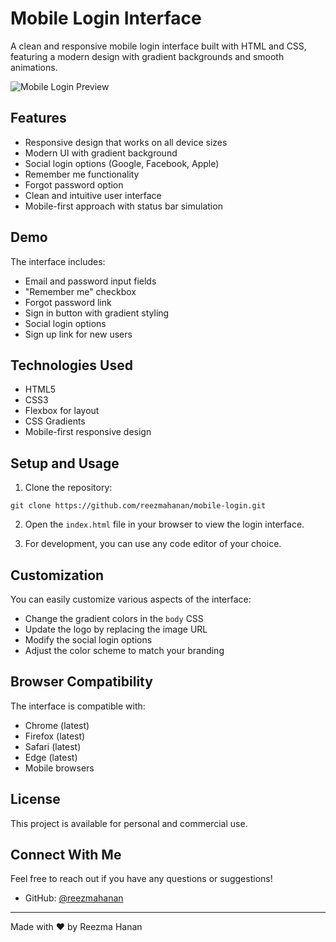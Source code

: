 # Mobile Login Interface

A clean and responsive mobile login interface built with HTML and CSS, featuring a modern design with gradient backgrounds and smooth animations.

![Mobile Login Preview](https://cdn-icons-png.flaticon.com/512/6681/6681204.png)

## Features

- Responsive design that works on all device sizes
- Modern UI with gradient background
- Social login options (Google, Facebook, Apple)
- Remember me functionality
- Forgot password option
- Clean and intuitive user interface
- Mobile-first approach with status bar simulation

## Demo

The interface includes:
- Email and password input fields
- "Remember me" checkbox
- Forgot password link
- Sign in button with gradient styling
- Social login options
- Sign up link for new users

## Technologies Used

- HTML5
- CSS3
- Flexbox for layout
- CSS Gradients
- Mobile-first responsive design

## Setup and Usage

1. Clone the repository:
```
git clone https://github.com/reezmahanan/mobile-login.git
```

2. Open the `index.html` file in your browser to view the login interface.

3. For development, you can use any code editor of your choice.

## Customization

You can easily customize various aspects of the interface:

- Change the gradient colors in the `body` CSS
- Update the logo by replacing the image URL
- Modify the social login options
- Adjust the color scheme to match your branding

## Browser Compatibility

The interface is compatible with:
- Chrome (latest)
- Firefox (latest)
- Safari (latest)
- Edge (latest)
- Mobile browsers

## License

This project is available for personal and commercial use.

## Connect With Me

Feel free to reach out if you have any questions or suggestions!

- GitHub: [@reezmahanan](https://github.com/reezmahanan)

---

Made with ❤️ by Reezma Hanan
